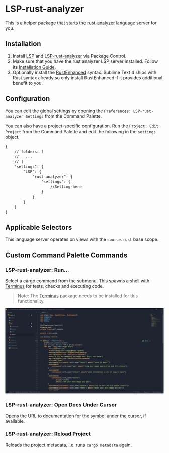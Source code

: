 # LSP-rust-analyzer

This is a helper package that starts the [rust-analyzer](https://github.com/rust-analyzer/rust-analyzer) language server for you.

## Installation

1. Install [LSP](https://packagecontrol.io/packages/LSP) and [LSP-rust-analyzer](https://packagecontrol.io/packages/LSP-rust-analyzer) via Package Control.
2. Make sure that you have the rust analyzer LSP server installed. Follow its [Installation Guide](https://rust-analyzer.github.io/manual.html#rust-analyzer-language-server-binary).
3. Optionally install the [RustEnhanced](https://packagecontrol.io/packages/Rust%20Enhanced) syntax. Sublime Text 4 ships with Rust syntax already so only install RustEnhanced if it provides additional benefit to you.

## Configuration

You can edit the global settings by opening the `Preferences: LSP-rust-analyzer Settings` from the Command Palette.

You can also have a project-specific configuration. Run the `Project: Edit Project` from the Command Palette and edit the following in the `settings` object.

```jsonc
{
    // folders: [
    //   ...
    // ]
    "settings": {
        "LSP": {
            "rust-analyzer": {
                "settings": {
                    //Setting-here
                }
            }
        }
    }
}
```

## Applicable Selectors

This language server operates on views with the `source.rust` base scope.

## Custom Command Palette Commands

### LSP-rust-analyzer: Run...

Select a cargo command from the submenu. This spawns a shell with [Terminus](https://packagecontrol.io/packages/Terminus) for tests, checks and executing code.

> Note: The [Terminus](https://packagecontrol.io/packages/Terminus) package needs to be installed for this functionality.

![Example](./images/commands.gif)

### LSP-rust-analyzer: Open Docs Under Cursor

Opens the URL to documentation for the symbol under the cursor, if available.

### LSP-rust-analyzer: Reload Project

Reloads the project metadata, i.e. runs `cargo metadata` again.